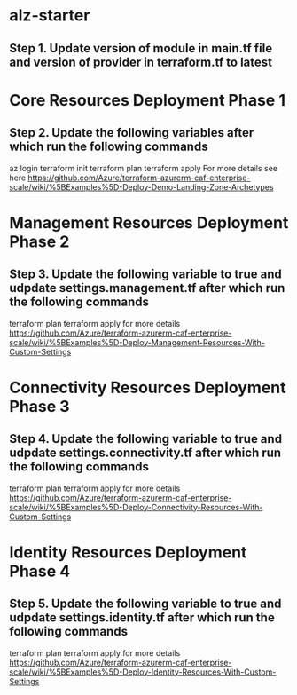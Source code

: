 # alz-starter

## Step 1. Update version of module in main.tf file and version of provider in terraform.tf to latest

# Core Resources Deployment Phase 1
## Step 2. Update the following variables after which run the following commands
az login
terraform init
terraform plan
terraform apply
For more details see here https://github.com/Azure/terraform-azurerm-caf-enterprise-scale/wiki/%5BExamples%5D-Deploy-Demo-Landing-Zone-Archetypes


 # Management Resources Deployment  Phase 2
 ## Step 3. Update the following variable to true and udpdate settings.management.tf after which run the following commands
 terraform plan
 terraform apply
 for more details https://github.com/Azure/terraform-azurerm-caf-enterprise-scale/wiki/%5BExamples%5D-Deploy-Management-Resources-With-Custom-Settings

# Connectivity Resources Deployment  Phase 3
## Step 4. Update the following variable to true and udpdate settings.connectivity.tf after which run the following commands
 terraform plan
 terraform apply
 for more details https://github.com/Azure/terraform-azurerm-caf-enterprise-scale/wiki/%5BExamples%5D-Deploy-Connectivity-Resources-With-Custom-Settings

# Identity Resources Deployment  Phase 4
## Step 5. Update the following variable to true and udpdate settings.identity.tf after which run the following commands
 terraform plan
 terraform apply
 for more details https://github.com/Azure/terraform-azurerm-caf-enterprise-scale/wiki/%5BExamples%5D-Deploy-Identity-Resources-With-Custom-Settings
